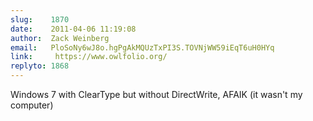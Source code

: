 ```yaml
---
slug:    1870
date:    2011-04-06 11:19:08
author:  Zack Weinberg
email:   PloSoNy6wJ8o.hgPgAkMQUzTxPI3S.TOVNjWW59iEqT6uH0HYq
link:     https://www.owlfolio.org/
replyto: 1868
---
```


Windows 7 with ClearType but without DirectWrite, AFAIK (it wasn't my
computer)
